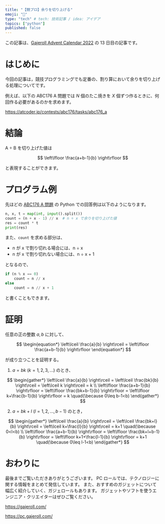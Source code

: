 ```yaml
---
title: "【競プロ】余りを切り上げる"
emoji: "📝"
type: "tech" # tech: 技術記事 / idea: アイデア
topics: ["python"]
published: false
---
```


<!-- 注意: この記事には投稿前に確認する TODO が 0 件含まれています -->

この記事は、[Gajeroll Advent Calendar 2022](https://qiita.com/advent-calendar/2022/gajeroll) の 13 日目の記事です。

# はじめに

今回の記事は，競技プログラミングでも定番の、割り算において余りを切り上げる処理についてです。

例えば、以下の ABC176 A 問題では $N$ 個のたこ焼きを $X$ 個ずつ作るときに、何回作る必要があるのかを求めます。

https://atcoder.jp/contests/abc176/tasks/abc176_a

# 結論

A ÷ B を切り上げた値は

$$
\left\lfloor \frac{a+b-1}{b} \right\rfloor
$$

と表現することができます。

# プログラム例

先ほどの [ABC176 A 問題](https://atcoder.jp/contests/abc176/tasks/abc176_a) の Python での回答例は以下のようになります。

```python
n, x, t = map(int, input().split())
count = (n + x - 1) // x  # n ÷ x で余りを切り上げた値
res = count * t
print(res)
```

また、`count` を求める部分は、

- n が x で割り切れる場合には、n ÷ x
- n が x で割り切れない場合には、n ÷ x + 1

となるので、

```python
if (n % x == 0)
    count = n // x
else
    count = n // x + 1
```

と書くこともできます。

# 証明

任意の正の整数 $a, b$ に対して、

$$
\begin{equation*}
\left\lceil \frac{a}{b} \right\rceil = \left\lfloor \frac{a+b-1}{b} \right\rfloor
\end{equation*}
$$

が成り立つことを証明する。

1.  $a=bk$ ($k=1,2,3,\ldots$) のとき、

$$
\begin{gather*}
\left\lceil \frac{a}{b} \right\rceil = \left\lceil \frac{bk}{b} \right\rceil = \left\lceil k \right\rceil = k \\
\left\lfloor \frac{a+b-1}{b} \right\rfloor = \left\lfloor \frac{bk+b-1}{b} \right\rfloor = \left\lfloor k+\frac{b-1}{b} \right\rfloor = k \quad(\because 0\leq b-1<b)
\end{gather*}
$$

2. $a=bk+l$ ($l=1,2,\ldots,b-1$) のとき，

$$
\begin{gather*}
\left\lceil \frac{a}{b} \right\rceil = \left\lceil \frac{bk+l}{b} \right\rceil = \left\lceil k+\frac{l}{b} \right\rceil = k+1 \quad(\because 0<l<b) \\
\left\lfloor \frac{a+b-1}{b} \right\rfloor = \left\lfloor \frac{bk+l+b-1}{b} \right\rfloor = \left\lfloor k+1+\frac{l-1}{b} \right\rfloor = k+1 \quad(\because 0\leq l-1<b)
\end{gather*}
$$

# おわりに

最後までご覧いただきありがとうございます。
PC ロールでは、テクノロジーに関する情報をまとめて発信しています。
また、おすすめのガジェットについて幅広く紹介していく、ガジェロールもあります。
ガジェットやソフトを使うエンジニア・クリエイターはぜひご覧ください。

https://gajeroll.com/

https://pc.gajeroll.com/

<!-- https://www.mynote-jp.com/entry/Floor-and-ceiling-functions -->